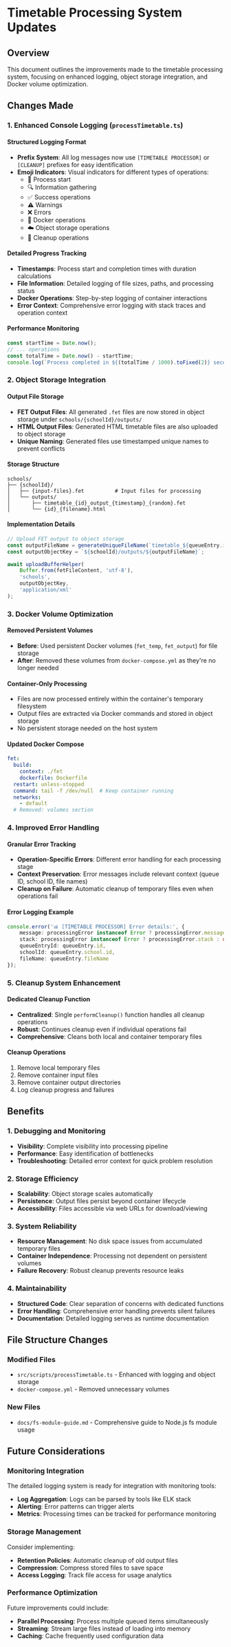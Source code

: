 # Timetable Processing System Updates

## Overview
This document outlines the improvements made to the timetable processing system, focusing on enhanced logging, object storage integration, and Docker volume optimization.

## Changes Made

### 1. Enhanced Console Logging (`processTimetable.ts`)

#### Structured Logging Format
- **Prefix System**: All log messages now use `[TIMETABLE PROCESSOR]` or `[CLEANUP]` prefixes for easy identification
- **Emoji Indicators**: Visual indicators for different types of operations:
  - 🚀 Process start
  - 🔍 Information gathering
  - ✅ Success operations
  - ⚠️  Warnings
  - ❌ Errors
  - 🐳 Docker operations
  - ☁️  Object storage operations
  - 🧹 Cleanup operations

#### Detailed Progress Tracking
- **Timestamps**: Process start and completion times with duration calculations
- **File Information**: Detailed logging of file sizes, paths, and processing status
- **Docker Operations**: Step-by-step logging of container interactions
- **Error Context**: Comprehensive error logging with stack traces and operation context

#### Performance Monitoring
```typescript
const startTime = Date.now();
// ... operations
const totalTime = Date.now() - startTime;
console.log(`Process completed in ${(totalTime / 1000).toFixed(2)} seconds`);
```

### 2. Object Storage Integration

#### Output File Storage
- **FET Output Files**: All generated `.fet` files are now stored in object storage under `schools/{schoolId}/outputs/`
- **HTML Output Files**: Generated HTML timetable files are also uploaded to object storage
- **Unique Naming**: Generated files use timestamped unique names to prevent conflicts

#### Storage Structure
```
schools/
├── {schoolId}/
│   ├── {input-files}.fet          # Input files for processing
│   └── outputs/
│       ├── timetable_{id}_output_{timestamp}_{random}.fet
│       └── {id}_{filename}.html
```

#### Implementation Details
```typescript
// Upload FET output to object storage
const outputFileName = generateUniqueFileName(`timetable_${queueEntry.id}_output.fet`);
const outputObjectKey = `${schoolId}/outputs/${outputFileName}`;

await uploadBufferHelper(
    Buffer.from(fetFileContent, 'utf-8'),
    'schools',
    outputObjectKey,
    'application/xml'
);
```

### 3. Docker Volume Optimization

#### Removed Persistent Volumes
- **Before**: Used persistent Docker volumes (`fet_temp`, `fet_output`) for file storage
- **After**: Removed these volumes from `docker-compose.yml` as they're no longer needed

#### Container-Only Processing
- Files are now processed entirely within the container's temporary filesystem
- Output files are extracted via Docker commands and stored in object storage
- No persistent storage needed on the host system

#### Updated Docker Compose
```yaml
fet:
  build:
    context: ./fet
    dockerfile: Dockerfile
  restart: unless-stopped
  command: tail -f /dev/null  # Keep container running
  networks:
    - default
  # Removed: volumes section
```

### 4. Improved Error Handling

#### Granular Error Tracking
- **Operation-Specific Errors**: Different error handling for each processing stage
- **Context Preservation**: Error messages include relevant context (queue ID, school ID, file names)
- **Cleanup on Failure**: Automatic cleanup of temporary files even when operations fail

#### Error Logging Example
```typescript
console.error('📊 [TIMETABLE PROCESSOR] Error details:', {
    message: processingError instanceof Error ? processingError.message : 'Unknown error',
    stack: processingError instanceof Error ? processingError.stack : undefined,
    queueEntryId: queueEntry.id,
    schoolId: queueEntry.school.id,
    fileName: queueEntry.fileName
});
```

### 5. Cleanup System Enhancement

#### Dedicated Cleanup Function
- **Centralized**: Single `performCleanup()` function handles all cleanup operations
- **Robust**: Continues cleanup even if individual operations fail
- **Comprehensive**: Cleans both local and container temporary files

#### Cleanup Operations
1. Remove local temporary files
2. Remove container input files
3. Remove container output directories
4. Log cleanup progress and failures

## Benefits

### 1. Debugging and Monitoring
- **Visibility**: Complete visibility into processing pipeline
- **Performance**: Easy identification of bottlenecks
- **Troubleshooting**: Detailed error context for quick problem resolution

### 2. Storage Efficiency
- **Scalability**: Object storage scales automatically
- **Persistence**: Output files persist beyond container lifecycle
- **Accessibility**: Files accessible via web URLs for download/viewing

### 3. System Reliability
- **Resource Management**: No disk space issues from accumulated temporary files
- **Container Independence**: Processing not dependent on persistent volumes
- **Failure Recovery**: Robust cleanup prevents resource leaks

### 4. Maintainability
- **Structured Code**: Clear separation of concerns with dedicated functions
- **Error Handling**: Comprehensive error handling prevents silent failures
- **Documentation**: Detailed logging serves as runtime documentation

## File Structure Changes

### Modified Files
- `src/scripts/processTimetable.ts` - Enhanced with logging and object storage
- `docker-compose.yml` - Removed unnecessary volumes

### New Files
- `docs/fs-module-guide.md` - Comprehensive guide to Node.js fs module usage

## Future Considerations

### Monitoring Integration
The detailed logging system is ready for integration with monitoring tools:
- **Log Aggregation**: Logs can be parsed by tools like ELK stack
- **Alerting**: Error patterns can trigger alerts
- **Metrics**: Processing times can be tracked for performance monitoring

### Storage Management
Consider implementing:
- **Retention Policies**: Automatic cleanup of old output files
- **Compression**: Compress stored files to save space
- **Access Logging**: Track file access for usage analytics

### Performance Optimization
Future improvements could include:
- **Parallel Processing**: Process multiple queued items simultaneously
- **Streaming**: Stream large files instead of loading into memory
- **Caching**: Cache frequently used configuration data
